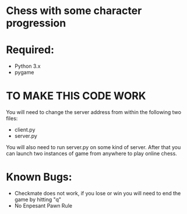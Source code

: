 # Chess with some character progression

# Required:
- Python 3.x
- pygame


# TO MAKE THIS CODE WORK
You will need to change the server address from within the following two files:
- client.py
- server.py

You will also need to run server.py on some kind of server. After that you can launch two instances of game from anywhere to play online chess.


# Known Bugs:
- Checkmate does not work, if you lose or win you will need to end the game by hitting "q"
- No Enpesant Pawn Rule